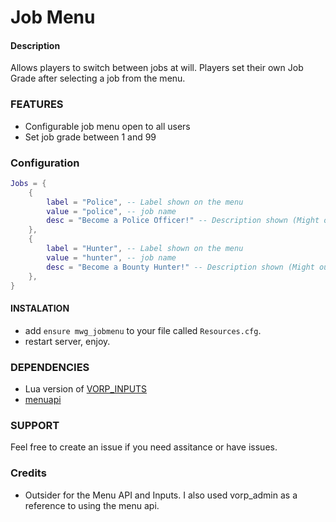 # Job Menu

#### Description
Allows players to switch between jobs at will. Players set their own Job Grade after selecting a job from the menu.


### FEATURES
- Configurable job menu open to all users
- Set job grade between 1 and 99

### Configuration
```lua
Jobs = {
    {
        label = "Police", -- Label shown on the menu
        value = "police", -- job name
        desc = "Become a Police Officer!" -- Description shown (Might outline grade options)
    },
    {
        label = "Hunter", -- Label shown on the menu
        value = "hunter", -- job name
        desc = "Become a Bounty Hunter!" -- Description shown (Might outline grade options)
    },
}
```


#### INSTALATION
- add `ensure mwg_jobmenu` to your file called `Resources.cfg`.
- restart server, enjoy.

### DEPENDENCIES
- Lua version of [VORP_INPUTS](https://github.com/VORPCORE/vorp_inputs-lua)
- [menuapi](https://github.com/outsider31000/menuapi)


### SUPPORT
Feel free to create an issue if you need assitance or have issues.

### Credits
- Outsider for the Menu API and Inputs. I also used vorp_admin as a reference to using the menu api.